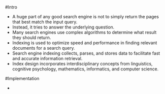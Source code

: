 #Intro

* A huge part of any good search engine is not to simply return the pages that best match the input query.
* Instead, it tries to answer the underlying question.
* Many search engines use complex algorithms to determine what result they should return.
* Indexing is used to optimize speed and performance in finding relevant documents for a search query.
* Search engine indexing collects, parses, and stores data to facilitate fast and accurate information retrieval. 
* Index design incorporates interdisciplinary concepts from linguistics, cognitive psychology, mathematics, informatics, and computer science.


#Implementation

-
